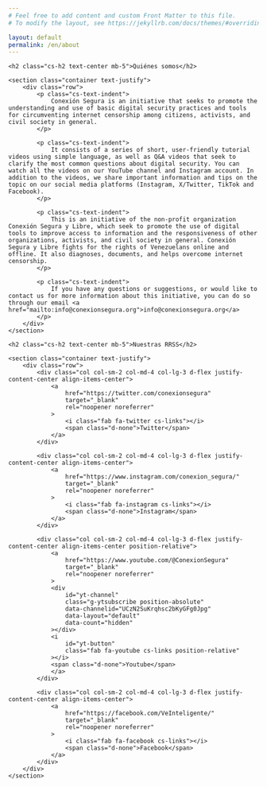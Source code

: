 ```yaml
---
# Feel free to add content and custom Front Matter to this file.
# To modify the layout, see https://jekyllrb.com/docs/themes/#overriding-theme-defaults

layout: default
permalink: /en/about
---
```


 <section class="my-5">

    <h2 class="cs-h2 text-center mb-5">Quiénes somos</h2>

    <section class="container text-justify">
        <div class="row">
            <p class="cs-text-indent">
                Conexión Segura is an initiative that seeks to promote the understanding and use of basic digital security practices and tools for circumventing internet censorship among citizens, activists, and civil society in general.
            </p>

            <p class="cs-text-indent">
                It consists of a series of short, user-friendly tutorial videos using simple language, as well as Q&A videos that seek to clarify the most common questions about digital security. You can watch all the videos on our YouTube channel and Instagram account. In addition to the videos, we share important information and tips on the topic on our social media platforms (Instagram, X/Twitter, TikTok and Facebook).
            </p>

            <p class="cs-text-indent">
                This is an initiative of the non-profit organization Conexión Segura y Libre, which seek to promote the use of digital tools to improve access to information and the responsiveness of other organizations, activists, and civil society in general. Conexión Segura y Libre fights for the rights of Venezuelans online and offline. It also diagnoses, documents, and helps overcome internet censorship.
            </p>

            <p class="cs-text-indent">
                If you have any questions or suggestions, or would like to contact us for more information about this initiative, you can do so through our email <a href="mailto:info@conexionsegura.org">info@conexionsegura.org</a>
            </p>
        </div>
    </section>

</section>

<section class="my-5">

    <h2 class="cs-h2 text-center mb-5">Nuestras RRSS</h2>

    <section class="container text-justify">
        <div class="row">
            <div class="col col-sm-2 col-md-4 col-lg-3 d-flex justify-content-center align-items-center">
                <a
                    href="https://twitter.com/conexionsegura"
                    target="_blank"
                    rel="noopener noreferrer"
                >
                    <i class="fab fa-twitter cs-links"></i>
                    <span class="d-none">Twitter</span>
                </a>
            </div>

            <div class="col col-sm-2 col-md-4 col-lg-3 d-flex justify-content-center align-items-center">
                <a
                    href="https://www.instagram.com/conexion_segura/"
                    target="_blank"
                    rel="noopener noreferrer"
                >
                    <i class="fab fa-instagram cs-links"></i>
                    <span class="d-none">Instagram</span>
                </a>
            </div>

            <div class="col col-sm-2 col-md-4 col-lg-3 d-flex justify-content-center align-items-center position-relative">
                <a
                    href="https://www.youtube.com/@ConexionSegura"
                    target="_blank"
                    rel="noopener noreferrer"
                >
                <div
                    id="yt-channel"
                    class="g-ytsubscribe position-absolute"
                    data-channelid="UCzN2SuKrqhsc2bKyGFg0Jpg"
                    data-layout="default"
                    data-count="hidden"
                ></div>
                <i
                    id="yt-button"
                    class="fab fa-youtube cs-links position-relative"
                ></i>
                <span class="d-none">Youtube</span>
                </a>
            </div>

            <div class="col col-sm-2 col-md-4 col-lg-3 d-flex justify-content-center align-items-center">
                <a
                    href="https://facebook.com/VeInteligente/"
                    target="_blank"
                    rel="noopener noreferrer"
                >
                    <i class="fab fa-facebook cs-links"></i>
                    <span class="d-none">Facebook</span>
                </a>
            </div>
        </div>
    </section>

</section>
